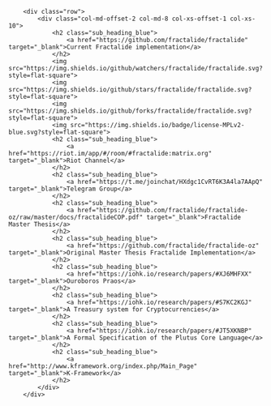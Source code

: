         <div class="row">
            <div class="col-md-offset-2 col-md-8 col-xs-offset-1 col-xs-10">
                <h2 class="sub_heading_blue">
                    <a href="https://github.com/fractalide/fractalide" target="_blank">Current Fractalide implementation</a>
                </h2>
                <img src="https://img.shields.io/github/watchers/fractalide/fractalide.svg?style=flat-square">
                <img src="https://img.shields.io/github/stars/fractalide/fractalide.svg?style=flat-square">
                <img src="https://img.shields.io/github/forks/fractalide/fractalide.svg?style=flat-square">
                <img src="https://img.shields.io/badge/license-MPLv2-blue.svg?style=flat-square">
                <h2 class="sub_heading_blue">
                    <a href="https://riot.im/app/#/room/#fractalide:matrix.org" target="_blank">Riot Channel</a>
                </h2>
                <h2 class="sub_heading_blue">
                    <a href="https://t.me/joinchat/HXdgc1CvRT6K3A4la7AApQ" target="_blank">Telegram Group</a>
                </h2>
                <h2 class="sub_heading_blue">
                    <a href="https://github.com/fractalide/fractalide-oz/raw/master/docs/fractalideCOP.pdf" target="_blank">Fractalide Master Thesis</a>
                </h2>
                <h2 class="sub_heading_blue">
                    <a href="https://github.com/fractalide/fractalide-oz" target="_blank">Original Master Thesis Fractalide Implementation</a>
                </h2>
                <h2 class="sub_heading_blue">
                    <a href="https://iohk.io/research/papers/#XJ6MHFXX" target="_blank">Ouroboros Praos</a>
                </h2>
                <h2 class="sub_heading_blue">
                    <a href="https://iohk.io/research/papers/#S7KC2KGJ" target="_blank">A Treasury system for Cryptocurrencies</a>
                </h2>
                <h2 class="sub_heading_blue">
                    <a href="https://iohk.io/research/papers/#JT5XKNBP" target="_blank">A Formal Specification of the Plutus Core Language</a>
                </h2>
                <h2 class="sub_heading_blue">
                    <a href="http://www.kframework.org/index.php/Main_Page" target="_blank">K-Framework</a>
                </h2>
            </div>
        </div>
